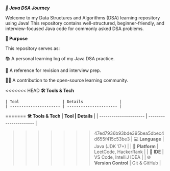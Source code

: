 ***🚀 Java DSA Journey***

Welcome to my Data Structures and Algorithms (DSA) learning repository using Java!
This repository contains well-structured, beginner-friendly, and interview-focused Java code for commonly asked DSA problems.

**📌 Purpose**

This repository serves as:

📚 A personal learning log of my Java DSA practice.

🧠 A reference for revision and interview prep.

👨‍💻 A contribution to the open-source learning community.

<<<<<<< HEAD
**🛠️ Tools & Tech**

    | Tool                   | Details                |
    | ---------------------- | ---------------------- |
=======
 **🛠️ Tools & Tech**
    | **Tool                  | Details**              |
    | ----------------------  | ---------------------- |
>>>>>>> 47ed7936b93bde395bea5dbec4d655f415c53be3
    | 💻 **Language**        | Java (JDK 17+)         |
    | 🧠 **Platform**        | LeetCode, HackerRank   |
    | 🧰 **IDE**             | VS Code, IntelliJ IDEA |
    | 🌐 **Version Control** | Git & GitHub           |


